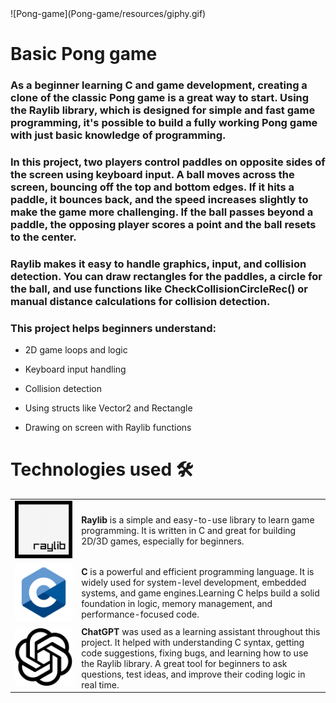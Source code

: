 <div width = "800">![Pong-game](Pong-game/resources/giphy.gif)</div>

# Basic Pong game

### As a beginner learning C and game development, creating a clone of the classic Pong game is a great way to start. Using the Raylib library, which is designed for simple and fast game programming, it's possible to build a fully working Pong game with just basic knowledge of programming.

### In this project, two players control paddles on opposite sides of the screen using keyboard input. A ball moves across the screen, bouncing off the top and bottom edges. If it hits a paddle, it bounces back, and the speed increases slightly to make the game more challenging. If the ball passes beyond a paddle, the opposing player scores a point and the ball resets to the center.

### Raylib makes it easy to handle graphics, input, and collision detection. You can draw rectangles for the paddles, a circle for the ball, and use functions like CheckCollisionCircleRec() or manual distance calculations for collision detection.

### This project helps beginners understand:

- 2D game loops and logic

- Keyboard input handling

- Collision detection

- Using structs like Vector2 and Rectangle

- Drawing on screen with Raylib functions

# Technologies used 🛠️ 

<table>
  <tr>
    <td><img src="Pong-game/resources/Raylib_logo.png" alt="Raylib-logo" width="600"/></td>
    <td>
      <strong>Raylib</strong> is a simple and easy-to-use library to learn game programming. It is written in C and great for building 2D/3D games, especially for beginners.
    </td>
  </tr>
  <tr>
    <td><img src="Pong-game/resources/25699522.png" alt="C-logo" width="400"/></td>
    <td>
       <strong>C</strong> is a powerful and efficient programming language. It is widely used for system-level development, embedded systems, and game engines.Learning C helps build a solid foundation in logic, memory management, and performance-focused code.
    </td>
  </tr>
  <tr>
    <td><img src="Pong-game/resources/ChatGPT-Logo.svg.png" alt="ChatGPT Logo" width="400"/></td>
    <td>
      <strong>ChatGPT</strong> was used as a learning assistant throughout this project.
      It helped with understanding C syntax, getting code suggestions, fixing bugs, and learning how to use the Raylib library.
      A great tool for beginners to ask questions, test ideas, and improve their coding logic in real time.
    </td>
  </tr>

</table>
